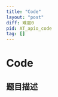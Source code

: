 ```yaml
---
title: "Code"
layout: "post"
diff: 难度0
pid: AT_apio_code
tag: []
---
```


# Code

## 题目描述

[problemUrl]: https://atcoder.jp/contests/joiopen2012/tasks/apio_code



